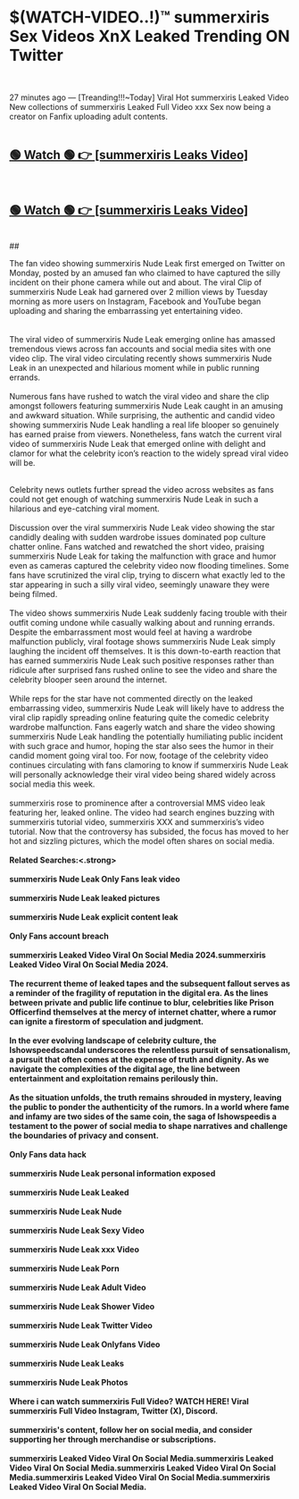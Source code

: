 

# $(WATCH-VIDEO..!)™ summerxiris Sex Videos XnX Leaked Trending ON Twitter<br>
<br>

27 minutes ago — [Treanding!!!~Today] Viral Hot summerxiris Leaked Video New collections of summerxiris Leaked Full Video xxx Sex now being a creator on Fanfix uploading adult contents.
<br>
 <br>

##  <a href="https://clipsfans.site/?title=summerxiris&ref=git">🟢 Watch 🟢 👉 [summerxiris Leaks Video]</a><br>
  <br>

##  <a href="https://clipsfans.site/?title=summerxiris&ref=git">🟢 Watch 🟢 👉 [summerxiris Leaks Video]</a><br>
  <br>
  ##
  <br>

The fan video showing summerxiris Nude Leak first emerged on Twitter on Monday, posted by an amused fan who claimed to have captured the silly incident on their phone camera while out and about. The viral Clip of summerxiris Nude Leak had garnered over 2 million views by Tuesday morning as more users on Instagram, Facebook and YouTube began uploading and sharing the embarrassing yet entertaining video.
<br><br>
  <br>
The viral video of summerxiris Nude Leak emerging online has amassed tremendous views across fan accounts and social media sites with one video clip. The viral video circulating recently shows summerxiris Nude Leak in an unexpected and hilarious moment while in public running errands.
<br><br>
Numerous fans have rushed to watch the viral video and share the clip amongst followers featuring summerxiris Nude Leak caught in an amusing and awkward situation. While surprising, the authentic and candid video showing summerxiris Nude Leak handling a real life blooper so genuinely has earned praise from viewers. Nonetheless, fans watch the current viral video of summerxiris Nude Leak that emerged online with delight and clamor for what the celebrity icon’s reaction to the widely spread viral video will be.
<br><br>

Celebrity news outlets further spread the video across websites as fans could not get enough of watching summerxiris Nude Leak in such a hilarious and eye-catching viral moment.
<br><br>
Discussion over the viral summerxiris Nude Leak video showing the star candidly dealing with sudden wardrobe issues dominated pop culture chatter online. Fans watched and rewatched the short video, praising summerxiris Nude Leak for taking the malfunction with grace and humor even as cameras captured the celebrity video now flooding timelines. Some fans have scrutinized the viral clip, trying to discern what exactly led to the star appearing in such a silly viral video, seemingly unaware they were being filmed.
<br><br>
The video shows summerxiris Nude Leak suddenly facing trouble with their outfit coming undone while casually walking about and running errands. Despite the embarrassment most would feel at having a wardrobe malfunction publicly, viral footage shows summerxiris Nude Leak simply laughing the incident off themselves. It is this down-to-earth reaction that has earned summerxiris Nude Leak such positive responses rather than ridicule after surprised fans rushed online to see the video and share the celebrity blooper seen around the internet.
<br><br>
While reps for the star have not commented directly on the leaked embarrassing video, summerxiris Nude Leak will likely have to address the viral clip rapidly spreading online featuring quite the comedic celebrity wardrobe malfunction. Fans eagerly watch and share the video showing summerxiris Nude Leak handling the potentially humiliating public incident with such grace and humor, hoping the star also sees the humor in their candid moment going viral too. For now, footage of the celebrity video continues circulating with fans clamoring to know if summerxiris Nude Leak will personally acknowledge their viral video being shared widely across social media this week.
<br><br>
summerxiris rose to prominence after a controversial MMS video leak featuring her, leaked online. The video had search engines buzzing with summerxiris tutorial video, summerxiris XXX and summerxiris’s video tutorial. Now that the controversy has subsided, the focus has moved to her hot and sizzling pictures, which the model often shares on social media.
<br><br>
<strong>Related Searches:<.strong>
<br><br>
summerxiris Nude Leak Only Fans leak video
<br><br>
summerxiris Nude Leak leaked pictures
<br><br>
summerxiris Nude Leak explicit content leak
<br><br>
Only Fans account breach
<br><br>
summerxiris Leaked Video Viral On Social Media 2024.summerxiris Leaked Video Viral On Social Media 2024.
<br><br>
The recurrent theme of leaked tapes and the subsequent fallout serves as a reminder of the fragility of reputation in the digital era. As the lines between private and public life continue to blur, celebrities like Prison Officerfind themselves at the mercy of internet chatter, where a rumor can ignite a firestorm of speculation and judgment.
<br><br>
In the ever evolving landscape of celebrity culture, the Ishowspeedscandal underscores the relentless pursuit of sensationalism, a pursuit that often comes at the expense of truth and dignity. As we navigate the complexities of the digital age, the line between entertainment and exploitation remains perilously thin.
<br><br>
As the situation unfolds, the truth remains shrouded in mystery, leaving the public to ponder the authenticity of the rumors. In a world where fame and infamy are two sides of the same coin, the saga of Ishowspeedis a testament to the power of social media to shape narratives and challenge the boundaries of privacy and consent.
<br><br>
Only Fans data hack
<br><br>
summerxiris Nude Leak personal information exposed
<br><br>
summerxiris Nude Leak Leaked
<br><br>
summerxiris Nude Leak Nude
<br><br>
summerxiris Nude Leak Sexy Video
<br><br>
summerxiris Nude Leak xxx Video
<br><br>
summerxiris Nude Leak Porn
<br><br>
summerxiris Nude Leak Adult Video
<br><br>
summerxiris Nude Leak Shower Video
<br><br>
summerxiris Nude Leak Twitter Video
<br><br>
summerxiris Nude Leak Onlyfans Video
<br><br>
summerxiris Nude Leak Leaks
<br><br>
summerxiris Nude Leak Photos
<br><br>
Where i can watch summerxiris Full Video? WATCH HERE! Viral summerxiris Full Video Instagram, Twitter (X), Discord.
<br><br>
summerxiris's content, follow her on social media, and consider supporting her through merchandise or subscriptions.
<br><br>
summerxiris Leaked Video Viral On Social Media.summerxiris Leaked Video Viral On Social Media.summerxiris Leaked Video Viral On Social Media.summerxiris Leaked Video Viral On Social Media.summerxiris Leaked Video Viral On Social Media.
